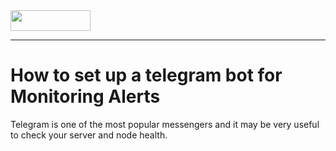 <img src="https://vitalpoint.ai/wp-content/uploads/2020/06/near_logo-1.png"  width="128" height="33">

---

# How to set up a telegram bot for Monitoring Alerts

Telegram is one of the most popular messengers and it may be very useful to check your server and node health.

